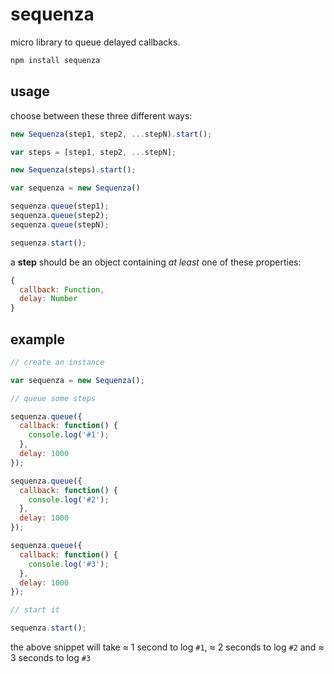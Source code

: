 # sequenza

micro library to queue delayed callbacks.

```sh
npm install sequenza
```

## usage

choose between these three different ways:

```js
new Sequenza(step1, step2, ...stepN).start();
```

```js
var steps = [step1, step2, ...stepN];

new Sequenza(steps).start();
```

```js
var sequenza = new Sequenza()

sequenza.queue(step1);
sequenza.queue(step2);
sequenza.queue(stepN);

sequenza.start();
```

a **step** should be an object containing *at least* one of these properties:

```js
{
  callback: Function,
  delay: Number
}
```

## example

```js
// create an instance

var sequenza = new Sequenza();

// queue some steps

sequenza.queue({
  callback: function() {
    console.log('#1');
  },
  delay: 1000
});

sequenza.queue({
  callback: function() {
    console.log('#2');
  },
  delay: 1000
});

sequenza.queue({
  callback: function() {
    console.log('#3');
  },
  delay: 1000
});

// start it

sequenza.start();
```

the above snippet will take ≈ 1 second to log `#1`, ≈ 2 seconds to log `#2` and ≈ 3 seconds to log `#3`
